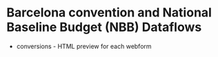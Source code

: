 # Barcelona convention and National Baseline Budget (NBB) Dataflows

* conversions - HTML preview for each webform
